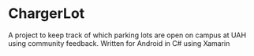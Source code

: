 # ChargerLot

A project to keep track of which parking lots are open on campus at UAH using community feedback.
Written for Android in C# using Xamarin
